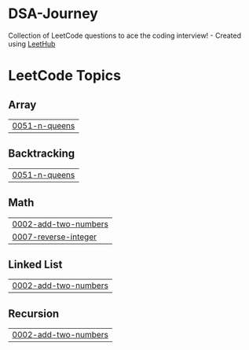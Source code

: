 # DSA-Journey
Collection of LeetCode questions to ace the coding interview! - Created using [LeetHub](https://github.com/QasimWani/LeetHub)

<!---LeetCode Topics Start-->
# LeetCode Topics
## Array
|  |
| ------- |
| [0051-n-queens](https://github.com/mudassir-92/DSA-Journey/tree/master/0051-n-queens) |
## Backtracking
|  |
| ------- |
| [0051-n-queens](https://github.com/mudassir-92/DSA-Journey/tree/master/0051-n-queens) |
## Math
|  |
| ------- |
| [0002-add-two-numbers](https://github.com/mudassir-92/DSA-Journey/tree/master/0002-add-two-numbers) |
| [0007-reverse-integer](https://github.com/mudassir-92/DSA-Journey/tree/master/0007-reverse-integer) |
## Linked List
|  |
| ------- |
| [0002-add-two-numbers](https://github.com/mudassir-92/DSA-Journey/tree/master/0002-add-two-numbers) |
## Recursion
|  |
| ------- |
| [0002-add-two-numbers](https://github.com/mudassir-92/DSA-Journey/tree/master/0002-add-two-numbers) |
<!---LeetCode Topics End-->